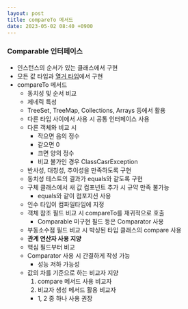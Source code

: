 ```yaml
---
layout: post
title: compareTo 메서드
date: 2023-05-02 08:40 +0900
---
```


### Comparable 인터페이스

- 인스턴스의 순서가 있는 클래스에서 구현
- 모든 값 타입과 [열거 타입](https://www.notion.so/b6b9b915c66f426bb14ff29249ecae58)에서 구현
- compareTo 메서드
  - 동치성 및 순서 비교
  - 제네릭 특성
  - TreeSet, TreeMap, Collections, Arrays 등에서 활용
  - 다른 타입 사이에서 사용 시 공통 인터페이스 사용
  - 다른 객체와 비교 시
    - 작으면 음의 정수
    - 같으면 0
    - 크면 양의 정수
    - 비교 불가인 경우 ClassCasrException
  - 반사성, 대칭성, 추이성을 만족하도록 구현
  - 동치성 테스트의 결과가 equals와 같도록 구현
  - 구체 클래스에서 새 값 컴포넌트 추가 시 규약 만족 불가능
    - equals와 같이 컴포지션 사용
  - 인수 타입이 컴파일타임에 지정
  - 객체 참조 필드 비교 시 compareTo를 재귀적으로 호출
    - Comparable 미구현 필드 등은 Comparator 사용
  - 부동소수점 필드 비교 시 박싱된 타입 클래스의 compare 사용
  - **관계 연산자 사용 지양**
  - 핵심 필드부터 비교
  - Comparator 사용 시 간결하게 작성 가능
    - 성능 저하 가능성
  - 값의 차를 기준으로 하는 비교자 지양
    1. compare 메서드 사용 비교자
    2. 비교자 생성 메서드 활용 비교자
    - 1, 2 중 하나 사용 권장
